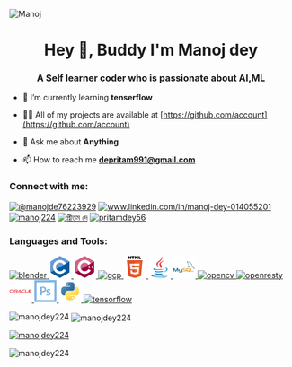 ![Manoj](https://user-images.githubusercontent.com/71746924/132444910-38a33531-919e-4b02-b885-f7a979025f71.png)<h1 align="center">
<h1 align="center">Hey 👋, Buddy I'm Manoj dey</h1>
<h3 align="center">A Self learner coder who is passionate about AI,ML</h3>

- 🌱 I’m currently learning **tenserflow**

- 👨‍💻 All of my projects are available at [https://github.com/account](https://github.com/account)

- 💬 Ask me about **Anything**

- 📫 How to reach me **depritam991@gmail.com**

<h3 align="left">Connect with me:</h3>
<p align="left">
<a href="https://twitter.com/@manojde76223929" target="blank"><img align="center" src="https://raw.githubusercontent.com/rahuldkjain/github-profile-readme-generator/master/src/images/icons/Social/twitter.svg" alt="@manojde76223929" height="30" width="40" /></a>
<a href="https://linkedin.com/in/www.linkedin.com/in/manoj-dey-014055201" target="blank"><img align="center" src="https://raw.githubusercontent.com/rahuldkjain/github-profile-readme-generator/master/src/images/icons/Social/linked-in-alt.svg" alt="www.linkedin.com/in/manoj-dey-014055201" height="30" width="40" /></a>
<a href="https://stackoverflow.com/users/manoj224" target="blank"><img align="center" src="https://raw.githubusercontent.com/rahuldkjain/github-profile-readme-generator/master/src/images/icons/Social/stack-overflow.svg" alt="manoj224" height="30" width="40" /></a>
<a href="https://fb.com/প্রীতম দে" target="blank"><img align="center" src="https://raw.githubusercontent.com/rahuldkjain/github-profile-readme-generator/master/src/images/icons/Social/facebook.svg" alt="প্রীতম দে" height="30" width="40" /></a>
<a href="https://instagram.com/pritamdey56" target="blank"><img align="center" src="https://raw.githubusercontent.com/rahuldkjain/github-profile-readme-generator/master/src/images/icons/Social/instagram.svg" alt="pritamdey56" height="30" width="40" /></a>
</p>

<h3 align="left">Languages and Tools:</h3>
<p align="left"> <a href="https://www.blender.org/" target="_blank"> <img src="https://download.blender.org/branding/community/blender_community_badge_white.svg" alt="blender" width="40" height="40"/> </a> <a href="https://www.cprogramming.com/" target="_blank"> <img src="https://raw.githubusercontent.com/devicons/devicon/master/icons/c/c-original.svg" alt="c" width="40" height="40"/> </a> <a href="https://www.w3schools.com/cpp/" target="_blank"> <img src="https://raw.githubusercontent.com/devicons/devicon/master/icons/cplusplus/cplusplus-original.svg" alt="cplusplus" width="40" height="40"/> </a> <a href="https://cloud.google.com" target="_blank"> <img src="https://www.vectorlogo.zone/logos/google_cloud/google_cloud-icon.svg" alt="gcp" width="40" height="40"/> </a> <a href="https://www.w3.org/html/" target="_blank"> <img src="https://raw.githubusercontent.com/devicons/devicon/master/icons/html5/html5-original-wordmark.svg" alt="html5" width="40" height="40"/> </a> <a href="https://www.java.com" target="_blank"> <img src="https://raw.githubusercontent.com/devicons/devicon/master/icons/java/java-original.svg" alt="java" width="40" height="40"/> </a> <a href="https://www.mysql.com/" target="_blank"> <img src="https://raw.githubusercontent.com/devicons/devicon/master/icons/mysql/mysql-original-wordmark.svg" alt="mysql" width="40" height="40"/> </a> <a href="https://opencv.org/" target="_blank"> <img src="https://www.vectorlogo.zone/logos/opencv/opencv-icon.svg" alt="opencv" width="40" height="40"/> </a> <a href="https://openresty.org/" target="_blank"> <img src="https://openresty.org/images/logo.png" alt="openresty" width="40" height="40"/> </a> <a href="https://www.oracle.com/" target="_blank"> <img src="https://raw.githubusercontent.com/devicons/devicon/master/icons/oracle/oracle-original.svg" alt="oracle" width="40" height="40"/> </a> <a href="https://www.photoshop.com/en" target="_blank"> <img src="https://raw.githubusercontent.com/devicons/devicon/master/icons/photoshop/photoshop-line.svg" alt="photoshop" width="40" height="40"/> </a> <a href="https://www.python.org" target="_blank"> <img src="https://raw.githubusercontent.com/devicons/devicon/master/icons/python/python-original.svg" alt="python" width="40" height="40"/> </a> <a href="https://www.tensorflow.org" target="_blank"> <img src="https://www.vectorlogo.zone/logos/tensorflow/tensorflow-icon.svg" alt="tensorflow" width="40" height="40"/> </a> </p>

<p><img align="left" src="https://github-readme-stats.vercel.app/api/top-langs?username=manojdey224&show_icons=true&locale=en&layout=compact" alt="manojdey224" /></p>

<p>&nbsp;<img align="center" src="https://github-readme-stats.vercel.app/api?username=manojdey224&show_icons=true&locale=en" alt="manojdey224" /></p>
<p align="left"> <a href="https://github.com/ryo-ma/github-profile-trophy"><img src="https://github-profile-trophy.vercel.app/?username=manojdey224" alt="manojdey224" /></a> </p>

<p><img align="center" src="https://github-readme-streak-stats.herokuapp.com/?user=manojdey224&" alt="manojdey224" /></p>
